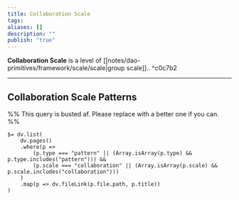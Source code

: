 ```yaml
---
title: Collaboration Scale
tags: 
aliases: []
description: ""
publish: "true"
---
```


**Collaboration Scale** is a level of [[notes/dao-primitives/framework/scale/scale|group scale]].. ^c0c7b2

---

## Collaboration Scale Patterns



%% This query is busted af. Please replace with a better one if you can.  %%
```
$= dv.list(
    dv.pages()
    .where(p => 
        (p.type === "pattern" || (Array.isArray(p.type) && p.type.includes("pattern"))) &&
        (p.scale === "collaboration" || (Array.isArray(p.scale) && p.scale.includes("collaboration")))
    )
    .map(p => dv.fileLink(p.file.path, p.title))
)

```